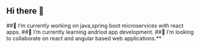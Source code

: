 ## Hi there 👋
##🔭 I’m currently working on java,spring boot microservices with react apps.
##🌱 I’m currently learning andriod app development.
##👯 I’m looking to collaborate on react and angular based web applications.**
